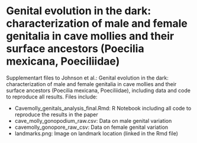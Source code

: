 # Genital evolution in the dark: characterization of male and female genitalia in cave mollies and their surface ancestors (Poecilia mexicana, Poeciliidae)

Supplementart files to Johnson et al.: Genital evolution in the dark: characterization of male and female genitalia in cave mollies and their surface ancestors (Poecilia mexicana, Poeciliidae), including data and code to reproduce all results. Files include:

- Cavemolly_genitals_analysis_final.Rmd: R Notebook including all code to reproduce the results in the paper
- cave_molly_gonopodium_raw.csv: Data on male genital variation
- cavemolly_gonopore_raw_csv: Data on female genital variation
- landmarks.png: Image on landmark location (linked in the Rmd file)

